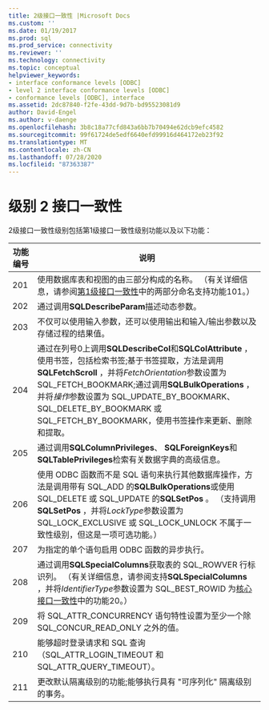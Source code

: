 ```yaml
---
title: 2级接口一致性 |Microsoft Docs
ms.custom: ''
ms.date: 01/19/2017
ms.prod: sql
ms.prod_service: connectivity
ms.reviewer: ''
ms.technology: connectivity
ms.topic: conceptual
helpviewer_keywords:
- interface conformance levels [ODBC]
- level 2 interface conformance levels [ODBC]
- conformance levels [ODBC], interface
ms.assetid: 2dc87840-f2fe-43dd-9d7b-bd95523081d9
author: David-Engel
ms.author: v-daenge
ms.openlocfilehash: 3b8c18a77cfd843a6bb7b70494e62dcb9efc4582
ms.sourcegitcommit: 99f61724de5edf6640efd99916d464172eb23f92
ms.translationtype: MT
ms.contentlocale: zh-CN
ms.lasthandoff: 07/28/2020
ms.locfileid: "87363387"
---
```

# <a name="level-2-interface-conformance"></a>级别 2 接口一致性
2级接口一致性级别包括第1级接口一致性级别功能以及以下功能：  
  
|功能编号|说明|  
|-|-|  
|201|使用数据库表和视图的由三部分构成的名称。 （有关详细信息，请参阅[第1级接口一致性](../../../odbc/reference/develop-app/level-1-interface-conformance.md)中的两部分命名支持功能101。）|  
|202|通过调用**SQLDescribeParam**描述动态参数。|  
|203|不仅可以使用输入参数，还可以使用输出和输入/输出参数以及存储过程的结果值。|  
|204|通过在列号0上调用**SQLDescribeCol**和**SQLColAttribute** ，使用书签，包括检索书签;基于书签提取，方法是调用**SQLFetchScroll** ，并将*FetchOrientation*参数设置为 SQL_FETCH_BOOKMARK;通过调用**SQLBulkOperations** ，并将*操作*参数设置为 SQL_UPDATE_BY_BOOKMARK、SQL_DELETE_BY_BOOKMARK 或 SQL_FETCH_BY_BOOKMARK，使用书签操作来更新、删除和提取。|  
|205|通过调用**SQLColumnPrivileges**、 **SQLForeignKeys**和**SQLTablePrivileges**检索有关数据字典的高级信息。|  
|206|使用 ODBC 函数而不是 SQL 语句来执行其他数据库操作，方法是调用带有 SQL_ADD 的**SQLBulkOperations**或使用 SQL_DELETE 或 SQL_UPDATE 的**SQLSetPos** 。 （支持调用**SQLSetPos** ，并将*LockType*参数设置为 SQL_LOCK_EXCLUSIVE 或 SQL_LOCK_UNLOCK 不属于一致性级别，但这是一项可选功能。）|  
|207|为指定的单个语句启用 ODBC 函数的异步执行。|  
|208|通过调用**SQLSpecialColumns**获取表的 SQL_ROWVER 行标识列。 （有关详细信息，请参阅支持**SQLSpecialColumns** ，并将*IdentifierType*参数设置为 SQL_BEST_ROWID 为[核心接口一致性](../../../odbc/reference/develop-app/core-interface-conformance.md)中的功能20。）|  
|209|将 SQL_ATTR_CONCURRENCY 语句特性设置为至少一个除 SQL_CONCUR_READ_ONLY 之外的值。|  
|210|能够超时登录请求和 SQL 查询（SQL_ATTR_LOGIN_TIMEOUT 和 SQL_ATTR_QUERY_TIMEOUT）。|  
|211|更改默认隔离级别的功能;能够执行具有 "可序列化" 隔离级别的事务。|
